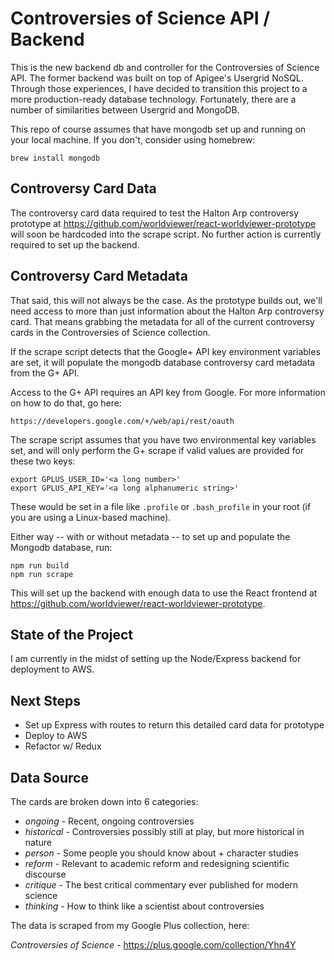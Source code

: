# Controversies of Science API / Backend

This is the new backend db and controller for the Controversies of Science API.  The former backend was built on top of Apigee's Usergrid NoSQL.  Through those experiences, I have decided to transition this project to a more production-ready database technology.  Fortunately, there are a number of similarities between Usergrid and MongoDB.

This repo of course assumes that have mongodb set up and running on your local machine.  If you don't, consider using homebrew:

    brew install mongodb

## Controversy Card Data

The controversy card data required to test the Halton Arp controversy prototype at https://github.com/worldviewer/react-worldviewer-prototype will soon be hardcoded into the scrape script.  No further action is currently required to set up the backend.

## Controversy Card Metadata

That said, this will not always be the case.  As the prototype builds out, we'll need access to more than just information about the Halton Arp controversy card.  That means grabbing the metadata for all of the current controversy cards in the Controversies of Science collection.

If the scrape script detects that the Google+ API key environment variables are set, it will populate the mongodb database controversy card metadata from the G+ API.

Access to the G+ API requires an API key from Google.  For more information on how to do that, go here:

    https://developers.google.com/+/web/api/rest/oauth

The scrape script assumes that you have two environmental key variables set, and will only perform the G+ scrape if valid values are provided for these two keys:

    export GPLUS_USER_ID='<a long number>'
    export GPLUS_API_KEY='<a long alphanumeric string>'

These would be set in a file like `.profile` or `.bash_profile` in your root (if you are using a Linux-based machine).

Either way -- with or without metadata -- to set up and populate the Mongodb database, run:

    npm run build
    npm run scrape

This will set up the backend with enough data to use the React frontend at https://github.com/worldviewer/react-worldviewer-prototype.

## State of the Project

I am currently in the midst of setting up the Node/Express backend for deployment to AWS.

## Next Steps

- Set up Express with routes to return this detailed card data for prototype
- Deploy to AWS
- Refactor w/ Redux

## Data Source

The cards are broken down into 6 categories:

- *ongoing* - Recent, ongoing controversies
- *historical* - Controversies possibly still at play, but more historical in nature
- *person* - Some people you should know about + character studies
- *reform* - Relevant to academic reform and redesigning scientific discourse
- *critique* - The best critical commentary ever published for modern science
- *thinking* - How to think like a scientist about controversies

The data is scraped from my Google Plus collection, here:

*Controversies of Science* - https://plus.google.com/collection/Yhn4Y

